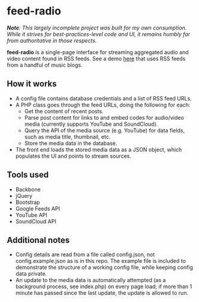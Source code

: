 # feed-radio

_**Note**: This largely incomplete project was built for my own consumption.  While it strives for best-practices-level code and UI, it remains humbly far from authoritative in those respects._

**feed-radio** is a single-page interface for streaming aggregated audio and video content found in RSS feeds.  See a demo <a href="http://6feetofsnow.com" target="_blank">here</a> that uses RSS feeds from a handful of music blogs.

## How it works
* A config file contains database credentials and a list of RSS feed URLs.
* A PHP class goes through the feed URLs, doing the following for each:
  * Get the content of recent posts.
  * Parse post content for links to and embed codes for audio/video media (currently supports YouTube and SoundCloud).
  * Query the API of the media source (e.g. YouTube) for data fields, such as media title, thumbnail, etc.
  * Store the media data in the database.
* The front end loads the stored media data as a JSON object, which populates the UI and points to stream sources.

## Tools used
* Backbone
* jQuery
* Bootstrap
* Google Feeds API
* YouTube API
* SoundCloud API

## Additional notes
* Config details are read from a file called config.json, not config.example.json as is in this repo.  The example file is included to demonstrate the structure of a working config file, while keeping config data private.
* An update to the media data is automatically attempted (as a background process, see index.php) on every page load; if more than 1 minute has passed since the last update, the update is allowed to run.

